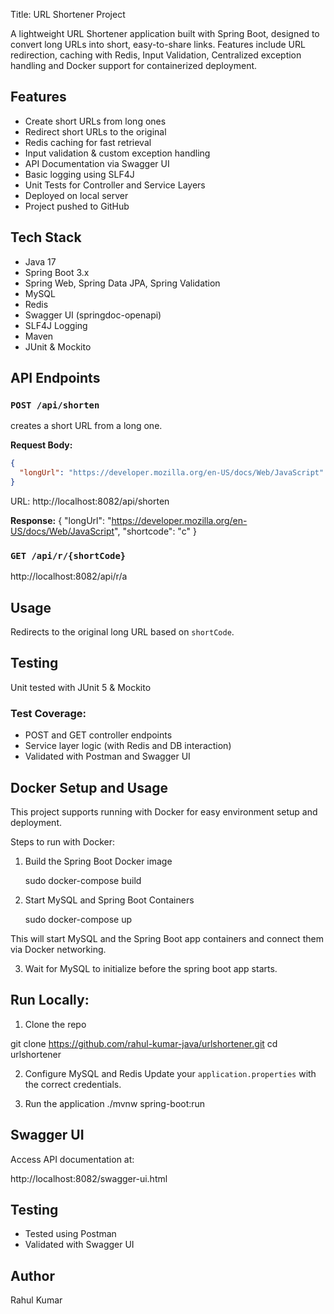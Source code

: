 Title:  URL Shortener Project

A lightweight URL Shortener application built with Spring Boot, designed to convert long URLs into short, easy-to-share links. Features include URL redirection, caching with Redis, Input Validation, Centralized exception handling and Docker support for containerized deployment.


##  Features
- Create short URLs from long ones
- Redirect short URLs to the original
- Redis caching for fast retrieval
- Input validation & custom exception handling
- API Documentation via Swagger UI
- Basic logging using SLF4J
- Unit Tests for Controller and Service Layers
- Deployed on local server
- Project pushed to GitHub


## Tech Stack
- Java 17
- Spring Boot 3.x
- Spring Web, Spring Data JPA, Spring Validation
- MySQL
- Redis
- Swagger UI (springdoc-openapi)
- SLF4J Logging
- Maven
- JUnit & Mockito


##  API Endpoints

### `POST /api/shorten`
creates a short URL from a long one.

**Request Body:**
```json
{
  "longUrl": "https://developer.mozilla.org/en-US/docs/Web/JavaScript"
}
```
URL:
http://localhost:8082/api/shorten

**Response:**
{
    "longUrl": "https://developer.mozilla.org/en-US/docs/Web/JavaScript",
    "shortcode": "c"
}


### `GET /api/r/{shortCode}`

http://localhost:8082/api/r/a

## Usage
Redirects to the original long URL based on `shortCode`.


## Testing
 Unit tested with JUnit 5 & Mockito

### Test Coverage:
- POST and GET controller endpoints
- Service layer logic (with Redis and DB interaction)
- Validated with Postman and Swagger UI

## Docker Setup and Usage
This project supports running with Docker for easy environment setup and deployment.

Steps to run with Docker:
1. Build the Spring Boot Docker image

    sudo docker-compose build
2. Start MySQL and Spring Boot Containers

    sudo docker-compose up
    
This will start MySQL and the Spring Boot app containers and connect them via Docker networking.

3. Wait for MySQL to initialize before the spring boot app starts.

## Run Locally:
1. Clone the repo

git clone https://github.com/rahul-kumar-java/urlshortener.git
cd urlshortener


2. Configure MySQL and Redis
Update your `application.properties` with the correct credentials.

3. Run the application
./mvnw spring-boot:run


## Swagger UI

Access API documentation at:

http://localhost:8082/swagger-ui.html


## Testing
- Tested using Postman
- Validated with Swagger UI

## Author
  Rahul Kumar

